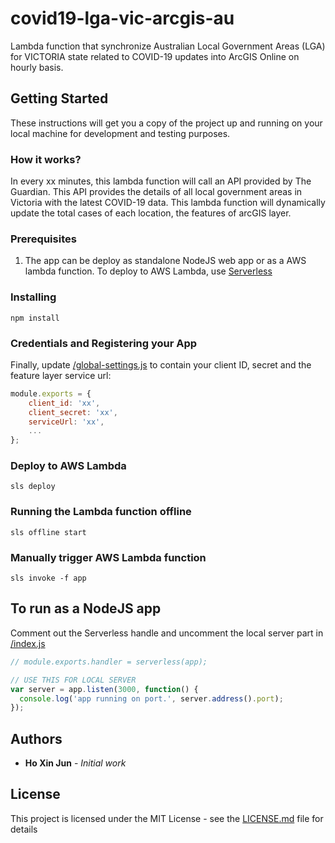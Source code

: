 # covid19-lga-vic-arcgis-au
Lambda function that synchronize Australian Local Government Areas (LGA) for VICTORIA state related to COVID-19 updates into ArcGIS Online on hourly basis.

## Getting Started

These instructions will get you a copy of the project up and running on your local machine for development and testing purposes.

### How it works?

In every xx minutes, this lambda function will call an API provided by The Guardian. This API provides the details of all local government areas in Victoria with the latest COVID-19 data. This lambda function will dynamically update the total cases of each location, the features of arcGIS layer.

### Prerequisites

1. The app can be deploy as standalone NodeJS web app or as a AWS lambda function. To deploy to AWS Lambda, use [Serverless](https://serverless.com/)

### Installing

```
npm install
```

### Credentials and Registering your App

Finally, update [/global-settings.js](/global-settings.js) to contain your client ID, secret and the feature layer service url:

```javascript
module.exports = {
    client_id: 'xx',
    client_secret: 'xx',
    serviceUrl: 'xx',
    ...
};
```

### Deploy to AWS Lambda

```
sls deploy
```

### Running the Lambda function offline

```
sls offline start
```

### Manually trigger AWS Lambda function
```
sls invoke -f app
```

## To run as a NodeJS app

Comment out the Serverless handle and uncomment the local server part in [/index.js](/index.js)

```javascript
// module.exports.handler = serverless(app);

// USE THIS FOR LOCAL SERVER
var server = app.listen(3000, function() {
  console.log('app running on port.', server.address().port);
});
```

## Authors

- **Ho Xin Jun** - _Initial work_

## License

This project is licensed under the MIT License - see the [LICENSE.md](LICENSE.md) file for details